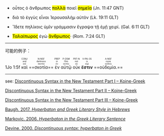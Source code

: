 - οὗτος ὁ ἄνθρωπος <mark>πολλὰ</mark> ποιεῖ <mark>σημεῖα</mark> (Jn. 11:47 GNT)

- διὰ τὸ ἐγγὺς εἶναι Ἰερουσαλὴμ αὐτὸν (Lk. 19:11 GLT)

- Ἴδετε πηλίκοις ὑμῖν γράμμασιν ἔγραψα τῇ ἐμῇ χειρί. (Gal. 6:11 GLT)

- <mark>Ταλαίπωρος</mark> ἐγὼ <mark>ἄνθρωπος</mark>·  (Rom. 7:24 GLT)


--- 
可能的例子：

<rt>1Jo 1:5f</rt> <RUBY><ruby><ruby>καὶ<rt>καί</rt></ruby><rt>and</rt></ruby><rt>CONJ</rt></RUBY> <RUBY><ruby><ruby>==σκοτία==<rt>σκοτία</rt></ruby><rt>darkness</rt></ruby><rt>N-NSF</rt></RUBY> <RUBY><ruby><ruby>ἐν<rt>ἐν</rt></ruby><rt>in</rt></ruby><rt>PREP</rt></RUBY> <RUBY><ruby><ruby>αὐτῷ<rt>αὐτός</rt></ruby><rt>Him</rt></ruby><rt>P-DSM</rt></RUBY> <RUBY><ruby><ruby>οὐκ<rt>οὐ</rt></ruby><rt>not</rt></ruby><rt>PRT-N</rt></RUBY> <RUBY><ruby><ruby><strong>ἔστιν</strong><rt>εἰμί</rt></ruby><rt>is</rt></ruby><rt>V-PAI-3S</rt></RUBY> <RUBY><ruby><ruby>==οὐδεμία.==<rt>οὐδείς</rt></ruby><rt>none</rt></ruby><rt>A-NSF</rt></RUBY> 

---
see:
[Discontinuous Syntax in the New Testament Part I – Koine-Greek](https://koine-greek.com/2008/11/01/discontinuous-syntax-in-the-new-testament-part-i/)

[Discontinuous Syntax in the New Testament Part II – Koine-Greek](https://koine-greek.com/2008/11/08/discontinuous-syntax-in-the-new-testament-part-ii/)

[Discontinuous Syntax in the New Testament Part III – Koine-Greek](https://koine-greek.com/2008/11/17/discontinuous-syntax-in-the-new-testament-part-iii/)

[Baugh. 2017. *Hyperbaton and Greek Literary Style in Hebrews*](zotero://select/items/_D4FTX5CX)

[Markovic. 2006. *Hyperbaton in the Greek Literary Sentence*](zotero://select/items/_42JMJWI7)

[Devine. 2000. *Discontinuous syntax: hyperbaton in Greek*](zotero://select/items/_26KIF7AP)